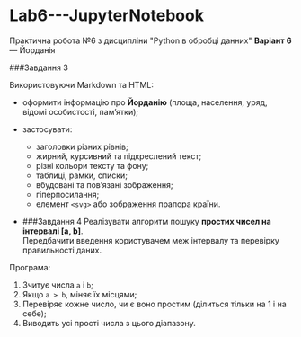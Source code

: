 # Lab6---JupyterNotebook
Практична робота №6 з дисципліни "Python в обробці данних"
**Варіант 6** — Йорданія

###Завдання 3

Використовуючи Markdown та HTML:
- оформити інформацію про **Йорданію** (площа, населення, уряд, відомі особистості, пам’ятки);
- застосувати:
  - заголовки різних рівнів;
  - жирний, курсивний та підкреслений текст;
  - різні кольори тексту та фону;
  - таблиці, рамки, списки;
  - вбудовані та пов’язані зображення;
  - гіперпосилання;
  - елемент `<svg>` або зображення прапора країни.
 
 - ###Завдання 4
Реалізувати алгоритм пошуку **простих чисел на інтервалі [a, b]**.  
Передбачити введення користувачем меж інтервалу та перевірку правильності даних.  

Програма:
1. Зчитує числа `a` і `b`;
2. Якщо `a > b`, міняє їх місцями;
3. Перевіряє кожне число, чи є воно простим (ділиться тільки на 1 і на себе);
4. Виводить усі прості числа з цього діапазону.
